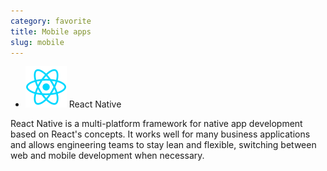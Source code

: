 ```yaml
---
category: favorite
title: Mobile apps
slug: mobile
---
```


- ![React](logos/react.svg) React Native

React Native is a multi-platform framework for native app development based on
React's concepts. It works well for many business applications and allows
engineering teams to stay lean and flexible, switching between web and mobile
development when necessary.
